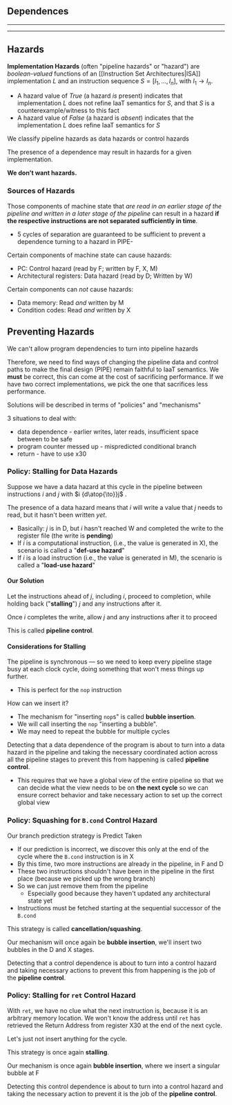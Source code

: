 
## Dependences

--- 

--- 

## Hazards

**Implementation Hazards** (often "pipeline hazards" or "hazard") are *boolean-valued* functions of an [[Instruction Set Architectures|ISA]] implementation $L$ and an instruction sequence $S=[I_1,\ldots, I_n]$, with $I_1\to I_n$.

- A hazard value of *True* (a hazard *is* present) indicates that implementation $L$ does not refine IaaT semantics for $S$, and that $S$ is a counterexample/witness to this fact
- A hazard value of *False* (a hazard is *absent*) indicates that the implementation $L$ does refine IaaT semantics for $S$ 

We classify pipeline hazards as data hazards or control hazards 

The presence of a dependence may result in hazards for a given implementation.

**We don't want hazards.**

### Sources of Hazards

Those components of machine state that *are read in an earlier stage of the pipeline and written in a later stage of the pipeline* can result in a hazard **if the respective instructions are not separated sufficiently in time**.
- 5 cycles of separation are guaranteed to be sufficient to prevent a dependence turning to a hazard in PIPE-

Certain components of machine state can cause hazards:
- PC: Control hazard (read by F; written by F, X, M)
- Architectural registers: Data hazard (read by D; Written by W)

Certain components can *not* cause hazards:
- Data memory: Read *and* written by M
- Condition codes: Read *and* written by X

## Preventing Hazards

We can't allow program dependencies to turn into pipeline hazards

Therefore, we need to find ways of changing the pipeline data and control paths to make the final design (PIPE) remain faithful to IaaT semantics. We **must** be correct, this can come at the cost of sacrificing performance. If we have two correct implementations, we pick the one that sacrifices less performance.

Solutions will be described in terms of "policies" and "mechanisms"

3 situations to deal with:
- data dependence - earlier writes, later reads, insufficient space between to be safe
- program counter messed up - mispredicted conditional branch
- return - have to use x30

### Policy: Stalling for Data Hazards

Suppose we have a data hazard at this cycle in the pipeline between instructions $i$ and $j$ with $i {d\atop{\to}}j$ .

The presence of a data hazard means that $i$ will write a value that $j$ needs to read, but it hasn't been written *yet*.
- Basically: $j$ is in D, but $i$ hasn't reached W and completed the write to the register file (the write is **pending**)
- If $i$ is a computational instruction, (i.e., the value is generated in X), the scenario is called a "**def-use hazard**"
- If $i$ is a load instruction (i.e., the value is generated in M), the scenario is called a "**load-use hazard**"

#### Our Solution

Let the instructions ahead of $j$, including $i$, proceed to completion, while holding back ("**stalling**") $j$ and any instructions after it.

Once $i$ completes the write, allow $j$ and any instructions after it to proceed

This is called **pipeline control**.

#### Considerations for Stalling

The pipeline is synchronous — so we need to keep every pipeline stage busy at each clock cycle, doing something that won't mess things up further.
- This is perfect for the `nop` instruction

How can we insert it?
 - The mechanism for "inserting `nop`s" is called **bubble insertion**.
 - We will call inserting the `nop` "inserting a bubble".
 - We may need to repeat the bubble for multiple cycles

Detecting that a data dependence of the program is about to turn into a data hazard in the pipeline and taking the necessary coordinated action across all the pipeline stages to prevent this from happening is called **pipeline control**.
- This requires that we have a global view of the entire pipeline so that we can decide what the view needs to be on **the next cycle** so we can ensure correct behavior and take necessary action to set up the correct global view

### Policy: Squashing for `B.cond` Control Hazard

Our branch prediction strategy is Predict Taken
- If our prediction is incorrect, we discover this only at the end of the cycle where the `B.cond` instruction is in X
- By this time, two more instructions are already in the pipeline, in F and D
- These two instructions shouldn't have been in the pipeline in the first place (because we picked up the wrong branch)
- So we can just remove them from the pipeline
	- Especially good because they haven't updated any architectural state yet
- Instructions must be fetched starting at the sequential successor of the `B.cond`

This strategy is called **cancellation/squashing**.

Our mechanism will once again be **bubble insertion**, we'll insert two bubbles in the D and X stages.

Detecting that a control dependence is about to turn into a control hazard and taking necessary actions to prevent this from happening is the job of the **pipeline control**.

### Policy: Stalling for `ret` Control Hazard

With `ret`, we have no clue what the next instruction is, because it is an arbitrary memory location. We won't know the address until `ret` has retrieved the Return Address from register X30 at the end of the next cycle.

Let's just not insert anything for the cycle.

This strategy is once again **stalling**.

Our mechanism is once again **bubble insertion**, where we insert a singular bubble at F

Detecting this control dependence is about to turn into a control hazard and taking the necessary action to prevent it is the job of the **pipeline control**.